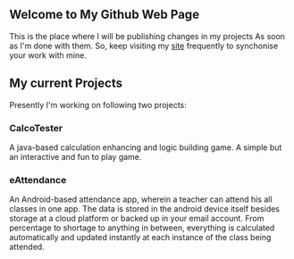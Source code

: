 ## Welcome to My Github Web Page

This is the place where I will be publishing changes in my projects As soon as I'm done with them. So, keep visiting my [site](https://mUmairNaxir.github.io) frequently to synchonise your work with mine.


## My current Projects
Presently I'm working on following two projects:

### CalcoTester

A java-based calculation enhancing and logic building game. A simple but an interactive and fun to play game.


### eAttendance

An Android-based attendance app, wherein a teacher can attend his all classes in one app.
The data is stored in the android device itself besides storage at a cloud platform or backed up in your email account.
From percentage to shortage to anything in between, everything is calculated automatically and updated instantly at each instance of the class being attended.

